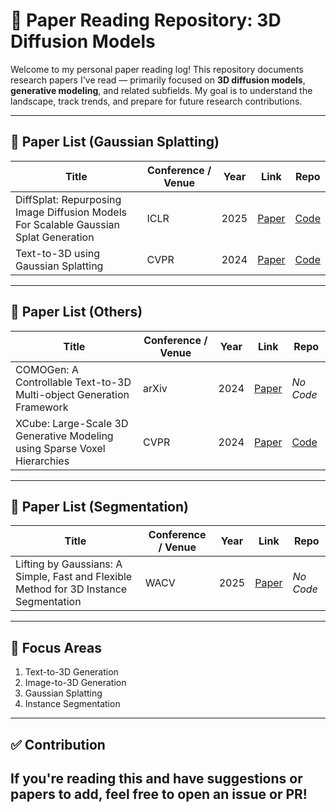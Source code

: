 # 🧠 Paper Reading Repository: 3D Diffusion Models

Welcome to my personal paper reading log! This repository documents research papers I've read — primarily focused on **3D diffusion models**, **generative modeling**, and related subfields. My goal is to understand the landscape, track trends, and prepare for future research contributions.

---

## 📄 Paper List (Gaussian Splatting)
| Title | Conference / Venue | Year | Link | Repo |
|-------|---------------------|------|------|----------|
| DiffSplat: Repurposing Image Diffusion Models For Scalable Gaussian Splat Generation | ICLR | 2025 | [Paper](https://arxiv.org/pdf/2501.16764) | [Code](https://github.com/chenguolin/DiffSplat)
| Text-to-3D using Gaussian Splatting | CVPR | 2024 | [Paper](https://arxiv.org/pdf/2309.16585) | [Code](https://github.com/gsgen3d/gsgen) |
---

## 📄 Paper List (Others)
| Title | Conference / Venue | Year | Link | Repo |
|-------|---------------------|------|------|----------|
| COMOGen: A Controllable Text-to-3D Multi-object Generation Framework | arXiv | 2024 | [Paper](https://arxiv.org/pdf/2409.00590) | _No Code_
| XCube: Large-Scale 3D Generative Modeling using Sparse Voxel Hierarchies | CVPR | 2024 | [Paper](https://arxiv.org/pdf/2312.03806) | [Code](https://github.com/nv-tlabs/XCube) |
---

## 📄 Paper List (Segmentation)
| Title | Conference / Venue | Year | Link | Repo |
|-------|---------------------|------|------|----------|
| Lifting by Gaussians: A Simple, Fast and Flexible Method for 3D Instance Segmentation | WACV | 2025 | [Paper](https://arxiv.org/abs/2502.00173) | _No Code_
---

## 🧠 Focus Areas
1. Text-to-3D Generation
2. Image-to-3D Generation
3. Gaussian Splatting
4. Instance Segmentation

---
## ✅ Contribution

If you're reading this and have suggestions or papers to add, feel free to open an issue or PR!
---
